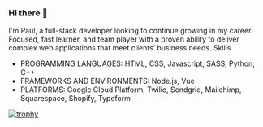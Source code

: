 ### Hi there 👋
I'm Paul, a full-stack developer looking to continue growing in my career. Focused, fast learner, and team player with a proven ability to deliver complex web applications that meet clients’ business needs.
Skills
* PROGRAMMING LANGUAGES: HTML, CSS, Javascript, SASS, Python, C++
* FRAMEWORKS AND ENVIRONMENTS: Node.js, Vue
* PLATFORMS: Google Cloud Platform, Twilio, Sendgrid, Mailchimp, Squarespace, Shopify, Typeform

<!--
**etothepi16/etothepi16** is a ✨ _special_ ✨ repository because its `README.md` (this file) appears on your GitHub profile.

Here are some ideas to get you started:

- 🔭 I’m currently working on ...
- 🌱 I’m currently learning ...
- 👯 I’m looking to collaborate on ...
- 🤔 I’m looking for help with ...
- 💬 Ask me about ...
- 📫 How to reach me: ...
- 😄 Pronouns: ...
- ⚡ Fun fact: ...
-->
[![trophy](https://github-profile-trophy.vercel.app/?username=etothepi16&theme=onedark)](https://github.com/ryo-ma/github-profile-trophy)
